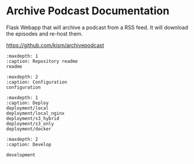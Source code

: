 # Archive Podcast Documentation

Flask Webapp that will archive a podcast from a RSS feed. It will download the episodes and re-host them.

<https://github.com/kism/archivepodcast>

```{toctree}
:maxdepth: 1
:caption: Repository readme
readme
```


```{toctree}
:maxdepth: 2
:caption: Configuration
configuration
```


```{toctree}
:maxdepth: 1
:caption: Deploy
deployment/local
deployment/local_nginx
deployment/s3_hybrid
deployment/s3_only
deployment/docker
```

```{toctree}
:maxdepth: 2
:caption: Develop

development
```
